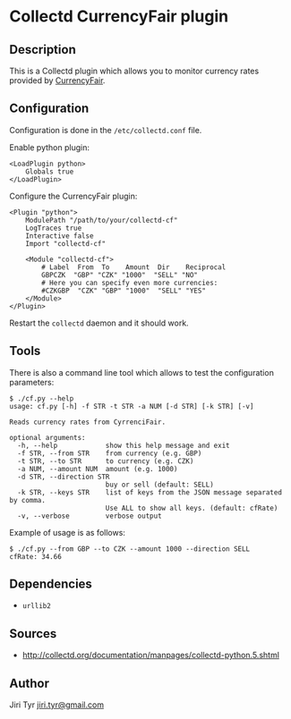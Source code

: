 Collectd CurrencyFair plugin
=============================

Description
-----------

This is a Collectd plugin which allows you to monitor currency rates provided
by [CurrencyFair](http://www.currencyfair.com).


Configuration
-------------

Configuration is done in the `/etc/collectd.conf` file.

Enable python plugin:

```
<LoadPlugin python>
    Globals true
</LoadPlugin>
```

Configure the CurrencyFair plugin:

```
<Plugin "python">
    ModulePath "/path/to/your/collectd-cf"
    LogTraces true
    Interactive false
    Import "collectd-cf"

    <Module "collectd-cf">
        # Label  From  To    Amount  Dir    Reciprocal
        GBPCZK  "GBP" "CZK" "1000"  "SELL" "NO"
        # Here you can specify even more currencies:
        #CZKGBP  "CZK" "GBP" "1000"  "SELL" "YES"
    </Module>
</Plugin>
```

Restart the `collectd` daemon and it should work.


Tools
-----

There is also a command line tool which allows to test the configuration parameters:

```
$ ./cf.py --help
usage: cf.py [-h] -f STR -t STR -a NUM [-d STR] [-k STR] [-v]

Reads currency rates from CyrrenciFair.

optional arguments:
  -h, --help            show this help message and exit
  -f STR, --from STR    from currency (e.g. GBP)
  -t STR, --to STR      to currency (e.g. CZK)
  -a NUM, --amount NUM  amount (e.g. 1000)
  -d STR, --direction STR
                        buy or sell (default: SELL)
  -k STR, --keys STR    list of keys from the JSON message separated by comma.
                        Use ALL to show all keys. (default: cfRate)
  -v, --verbose         verbose output
```

Example of usage is as follows:

```
$ ./cf.py --from GBP --to CZK --amount 1000 --direction SELL
cfRate: 34.66
```


Dependencies
------------

- `urllib2`


Sources
-------

- http://collectd.org/documentation/manpages/collectd-python.5.shtml


Author
------

Jiri Tyr <jiri.tyr@gmail.com>
